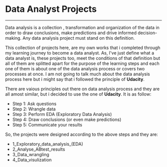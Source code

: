 # Data Analyst Projects
<hr>
Data analysis is a collection , transformation and organization of the data in order to draw conclusions, make predictions and drive informed decision-making.
Any data analysis project must stand on this definition.

This collection of projects here, are my own works that i completed through my learning journey to become a data analyst. As, I've just define what a data analyst is, these projects too, meet the conditions of that definition but all of them are splitted apart for the purpose of the learning steps and each one of them is about one of the data analysis process or covers two processes at once. I am not going to talk much about the data analysis process here but i might say that i followed the principle of __Udacity__.

There are vaious principles out there on data analysis process and they are all amost similar, but i decided to use the one of __Udacity__. It is as follow:
- Step 1: Ask questions
- Step 2: Wrangle data
- Step 3: Perform EDA (Exploratory Data Analysis)
- Step 4: Draw conclusions (or even make predictions)
- Step 5: Communicate your results

So, the projects were designed according to the above steps and they are:
- 1_Exploratory_data_analysis_(EDA)
- 2_Analyse_ABtest_results
- 3_Data_wrangling
- 4_Data_visulization
